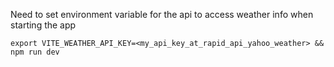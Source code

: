 Need to set environment variable for the api to access weather info when starting the app

```
export VITE_WEATHER_API_KEY=<my_api_key_at_rapid_api_yahoo_weather> && npm run dev
```
